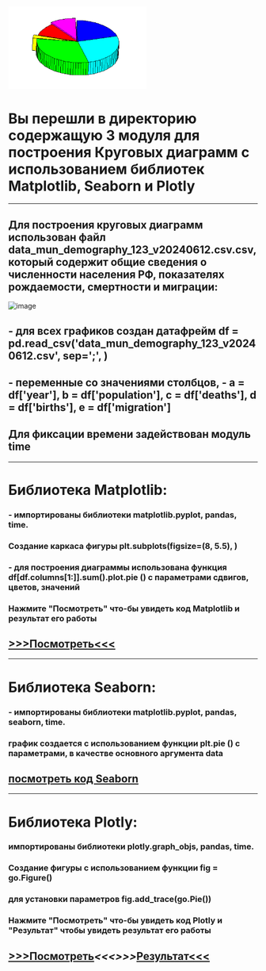 

<img src = 'https://github.com/AlexandrKuznetsov1/DegreeProject/blob/master/sketh_for_readme/from_pie.gif' width="280">

# Вы перешли в директорию содержащую 3 модуля для построения Круговых диаграмм с использованием библиотек Matplotlib, Seaborn и Plotly
___________________________________________________________________________________________________________________________________________________________________________________________________________
## Для построения круговых диаграмм использован файл data_mun_demography_123_v20240612.csv.csv, который содержит общие сведения о численности населения РФ, показателях рождаемости, смертности и миграции:
![image](https://github.com/user-attachments/assets/9ea41871-c46b-443c-85fe-197fce78ff95)
## - для всех графиков создан датафрейм df = pd.read_csv('data_mun_demography_123_v20240612.csv', sep=';', )
## - переменные со значениями столбцов, - a = df['year'], b = df['population'], c = df['deaths'], d = df['births'], e = df['migration']
## Для фиксации времени задействован модуль time
___________________________________________________________________________________________________________________________________________________________________________________________________________
# Библиотека Matplotlib:
### - импортированы библиотеки matplotlib.pyplot, pandas, time. 
### Создание каркаса фигуры plt.subplots(figsize=(8, 5.5), )
### - для построения диаграммы использована функция df[df.columns[1:]].sum().plot.pie () с параметрами сдвигов, цветов, значений
### Нажмите "Посмотреть" что-бы увидеть код Matplotlib и результат его работы
## [>>>Посмотреть<<<](https://github.com/AlexandrKuznetsov1/DegreeProject/blob/master/pie_charts/pie_chart_PLT.ipynb)
___________________________________________________________________________________________________________________________________________________________________________________________________________
# Библиотека Seaborn:
### - импортированы библиотеки matplotlib.pyplot, pandas, seaborn, time. 
### график создается с использованием функции plt.pie () с параметрами, в качестве основного аргумента data
## [посмотреть код Seaborn](https://github.com/AlexandrKuznetsov1/DegreeProject/blob/master/pie_charts/pie_chart_SNS.ipynb)

___________________________________________________________________________________________________________________________________________________________________________________________________________
# Библиотека Plotly:
### импортированы библиотеки plotly.graph_objs, pandas, time. 
### Создание фигуры с использованием функции fig = go.Figure()
### для установки параметров fig.add_trace(go.Pie())
### Нажмите "Посмотреть" что-бы увидеть код Plotly и "Результат" чтобы увидеть результат его работы
## [>>>Посмотреть](https://github.com/AlexandrKuznetsov1/DegreeProject/blob/master/pie_charts/pie_chart_PX.ipynb)_____<<<>>>_____[Результат<<<](https://github.com/AlexandrKuznetsov1/DegreeProject/blob/master/graphics/Кольцевая%20диаграмма%20РХ.png)




